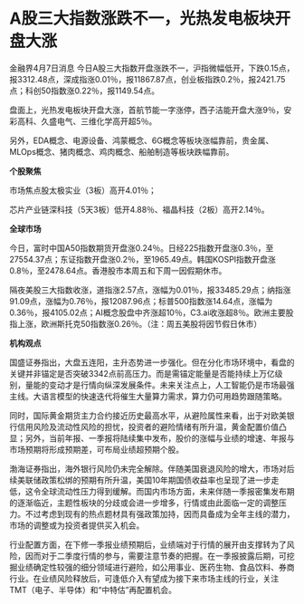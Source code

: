 # A股三大指数涨跌不一，光热发电板块开盘大涨

金融界4月7日消息
今日A股三大指数开盘涨跌不一，沪指微幅低开，下跌0.15点，报3312.48点，深成指涨0.01％，报11867.87点，创业板指跌0.2％，报2421.75点；科创50指数涨0.22％，报1149.54点。

盘面上，光热发电板块开盘大涨，首航节能一字涨停，西子洁能开盘大涨9％，安彩高科、久盛电气、三维化学高开超5％。

另外，EDA概念、电源设备、鸿蒙概念、6G概念等板块涨幅靠前，贵金属、MLOps概念、猪肉概念、鸡肉概念、船舶制造等板块跌幅靠前。

**个股聚焦**

市场焦点股太极实业（3板）高开4.01％；

芯片产业链深科技（5天3板）低开4.88％、福晶科技（2板）高开2.14％。

**全球市场**

今日，富时中国A50指数期货开盘涨0.24％。日经225指数开盘涨0.3％，至27554.37点；东证指数开盘涨0.2％，至1965.49点。韩国KOSPI指数开盘涨0.8％，至2478.64点。香港股市本周五和下周一因假期休市。

隔夜美股三大指数收涨，道指涨2.57点，涨幅为0.01％，报33485.29点；纳指涨91.09点，涨幅为0.76％，报12087.96点；标普500指数涨14.64点，涨幅为0.36％，报4105.02点；AI概念股盘中齐涨超10％，C3.ai收涨超8％。欧洲主要股指上涨，欧洲斯托克50指数涨0.26％。（注：周五美股将因节假日休市）

**机构观点**

国盛证券指出，大盘五连阳，主升态势进一步强化。但在分化市场环境中，看盘的关键并非锚定是否突破3342点前高压力。而是需锚定能量是否能持续上万亿级别，量能的变动才是行情向纵深发展条件。未来关注点上，人工智能仍是市场最强主线。大语言模型的快速迭代将催生大量算力需求，算力仍可用趋势跟随策略。

同时，国际黄金期货主力合约接近历史最高水平，从避险属性来看，出于对欧美银行信用风险及流动性风险的担忧，投资者的避险情绪有所升温，黄金配置价值凸显；另外，当前年报、一季报将陆续集中发布，股价的涨幅与业绩的增速、年报与市场预期将形成预期差，可布局业绩超预期个股。

渤海证券指出，海外银行风险仍未完全解除。伴随美国衰退风险的增大，市场对后续美联储政策松绑的预期有所升温，美国10年期国债收益率也呈现了进一步走低，这令全球流动性压力得到缓解。而国内市场方面，未来伴随一季报密集发布期的逐渐临近，主题性板块的分歧或会进一步增多，行情或由此面临一定的调整压力。不过考虑到现有的热点题材具有强政策加持，因而具备成为全年主线的潜力，市场的调整或为投资者提供买入机会。

行业配置方面，在下修一季报业绩预期后，业绩端对于行情的展开由支撑转为了风险，因而对于二季度行情的参与，需要注意节奏的把握。在一季报披露后期，可挖掘业绩确定性较强的细分领域进行避险，如公用事业、医药生物、食品饮料、券商行业。在业绩风险释放后，可逢低介入有望成为接下来市场主线的行业，关注TMT（电子、半导体）和“中特估”再配置机会。

